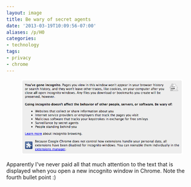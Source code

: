 ```yaml
---
layout: image
title: Be wary of secret agents
date: '2013-03-19T10:09:56-07:00'
aliases: /p/H0
categories:
- technology
tags:
- privacy
- chrome
---
```

<figure class="aligncenter">
  <img src="incognito.png" alt="Screenshot of a Google Chrome incognito window, which includes the text: 'Be wary of
  surveillance by secret agents'" >
</figure>

Apparently I've never paid all that much attention to the text that is displayed when you open a new incognito window in
Chrome.  Note the fourth bullet point :)
